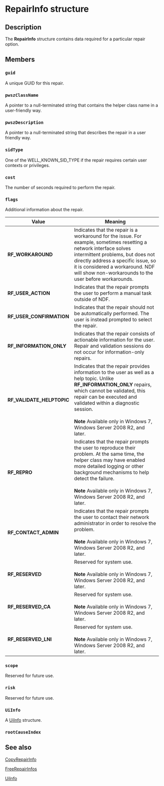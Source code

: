 # RepairInfo structure

## Description

The **RepairInfo** structure contains data required for a particular repair option.

## Members

### `guid`

A unique GUID for this repair.

### `pwszClassName`

A pointer to a null-terminated string that contains the helper class name in a user-friendly way.

### `pwszDescription`

A pointer to a null-terminated string that describes the repair in a user friendly way.

### `sidType`

One of the WELL_KNOWN_SID_TYPE if the repair requires certain user contexts or privileges.

### `cost`

The number of seconds required to perform the repair.

### `flags`

Additional information about the repair.

| Value | Meaning |
| --- | --- |
| **RF_WORKAROUND** | Indicates that the repair is a workaround for the issue. For example, sometimes resetting a network interface solves intermittent problems, but does not directly address a specific issue, so it is considered a workaround. NDF will show non-workarounds to the user before workarounds. |
| **RF_USER_ACTION** | Indicates that the repair prompts the user to perform a manual task outside of NDF. |
| **RF_USER_CONFIRMATION** | Indicates that the repair should not be automatically performed. The user is instead prompted to select the repair. |
| **RF_INFORMATION_ONLY** | Indicates that the repair consists of actionable information for the user. Repair and validation sessions do not occur for information-only repairs. |
| **RF_VALIDATE_HELPTOPIC** | Indicates that the repair provides information to the user as well as a help topic. Unlike **RF_INFORMATION_ONLY** repairs, which cannot be validated, this repair can be executed and validated within a diagnostic session.<br><br>**Note** Available only in Windows 7, Windows Server 2008 R2, and later. |
| **RF_REPRO** | Indicates that the repair prompts the user to reproduce their problem. At the same time, the helper class may have enabled more detailed logging or other background mechanisms to help detect the failure.<br><br>**Note** Available only in Windows 7, Windows Server 2008 R2, and later. |
| **RF_CONTACT_ADMIN** | Indicates that the repair prompts the user to contact their network administrator in order to resolve the problem.<br><br>**Note** Available only in Windows 7, Windows Server 2008 R2, and later. |
| **RF_RESERVED** | Reserved for system use.<br><br>**Note** Available only in Windows 7, Windows Server 2008 R2, and later. |
| **RF_RESERVED_CA** | Reserved for system use.<br><br>**Note** Available only in Windows 7, Windows Server 2008 R2, and later. |
| **RF_RESERVED_LNI** | Reserved for system use.<br><br>**Note** Available only in Windows 7, Windows Server 2008 R2, and later. |

### `scope`

Reserved for future use.

### `risk`

Reserved for future use.

### `UiInfo`

A [UiInfo](https://learn.microsoft.com/windows/desktop/api/ndattrib/ns-ndattrib-uiinfo) structure.

### `rootCauseIndex`

## See also

[CopyRepairInfo](https://learn.microsoft.com/windows/desktop/NDF/copyrepairinfo)

[FreeRepairInfos](https://learn.microsoft.com/windows/desktop/NDF/freerepairinfos)

[UiInfo](https://learn.microsoft.com/windows/desktop/api/ndattrib/ns-ndattrib-uiinfo)